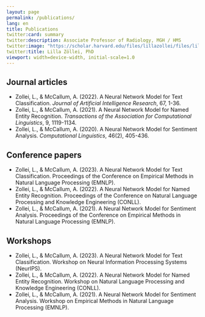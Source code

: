 ```yaml
---
layout: page
permalink: /publications/
lang: en
title: Publications
twitter:card: summary
twitter:description: Associate Professor of Radiology, MGH / HMS
twitter:image: "https://scholar.harvard.edu/files/lillazollei/files/lillazollei.cr_.sm2_.jpg?m=1559666976"
twitter:title: Lilla Zöllei, PhD
viewport: width=device-width, initial-scale=1.0
---
```



## Journal articles

* Zollei, L., & McCallum, A. (2022). A Neural Network Model for Text Classification. _Journal of Artificial Intelligence Research_, 67, 1-36.
* Zollei, L., & McCallum, A. (2021). A Neural Network Model for Named Entity Recognition. _Transactions of the Association for Computational Linguistics_, 9, 1119-1134.
* Zollei, L., & McCallum, A. (2020). A Neural Network Model for Sentiment Analysis. _Computational Linguistics_, 46(2), 405-436.

## Conference papers

* Zollei, L., & McCallum, A. (2023). A Neural Network Model for Text Classification. Proceedings of the Conference on Empirical Methods in Natural Language Processing (EMNLP).
* Zollei, L., & McCallum, A. (2022). A Neural Network Model for Named Entity Recognition. Proceedings of the Conference on Natural Language Processing and Knowledge Engineering (CONLL).
* Zollei, L., & McCallum, A. (2021). A Neural Network Model for Sentiment Analysis. Proceedings of the Conference on Empirical Methods in Natural Language Processing (EMNLP).

## Workshops

* Zollei, L., & McCallum, A. (2023). A Neural Network Model for Text Classification. Workshop on Neural Information Processing Systems (NeurIPS).
* Zollei, L., & McCallum, A. (2022). A Neural Network Model for Named Entity Recognition. Workshop on Natural Language Processing and Knowledge Engineering (CONLL).
* Zollei, L., & McCallum, A. (2021). A Neural Network Model for Sentiment Analysis. Workshop on Empirical Methods in Natural Language Processing (EMNLP).
